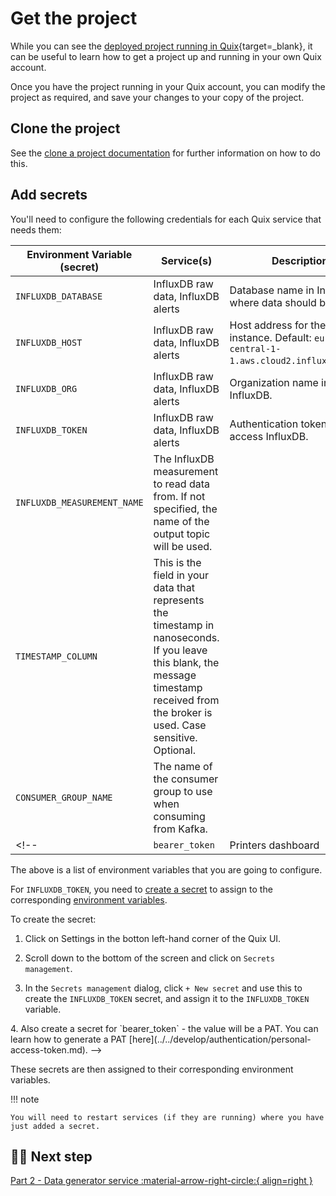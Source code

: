# Get the project

While you can see the [deployed project running in Quix](https://portal.platform.quix.io/pipeline?token=pat-7381f57aaee34adf95382c3a60df6306&workspace=demo-predictivemaintenance-production){target=_blank}, it can be useful to learn how to get a project up and running in your own Quix account. 

Once you have the project running in your Quix account, you can modify the project as required, and save your changes to your copy of the project. 

## Clone the project

See the [clone a project documentation](../../create/clone-project.md) for further information on how to do this.

## Add secrets

You'll need to configure the following credentials for each Quix service that needs them:

| Environment Variable (secret) | Service(s) | Description|
|---|---|---|
| `INFLUXDB_DATABASE` | InfluxDB raw data, InfluxDB alerts | Database name in InfluxDB where data should be stored. |
| `INFLUXDB_HOST` | InfluxDB raw data, InfluxDB alerts | Host address for the InfluxDB instance. Default: `eu-central-1-1.aws.cloud2.influxdata.com`. |
| `INFLUXDB_ORG` | InfluxDB raw data, InfluxDB alerts | Organization name in InfluxDB. |
| `INFLUXDB_TOKEN` | InfluxDB raw data, InfluxDB alerts | Authentication token to access InfluxDB. |
| `INFLUXDB_MEASUREMENT_NAME` | The InfluxDB measurement to read data from. If not specified, the name of the output topic will be used. |
| `TIMESTAMP_COLUMN` | This is the field in your data that represents the timestamp in nanoseconds. If you leave this blank, the message timestamp received from the broker is used. Case sensitive. Optional. |
| `CONSUMER_GROUP_NAME` | The name of the consumer group to use when consuming from Kafka. |
<!--| `bearer_token` | Printers dashboard | A [PAT](../../develop/authentication/personal-access-token.md) that the web app uses to authenticate the Streaming Reader and Streaming Writer APIs. |-->

The above is a list of environment variables that you are going to configure.

For `INFLUXDB_TOKEN`, you need to [create a secret](../../deploy/secrets-management.md) to assign to the corresponding [environment variables](../../deploy/environment-variables.md).

To create the secret:

1. Click on Settings in the botton left-hand corner of the Quix UI.

2. Scroll down to the bottom of the screen and click on `Secrets management`.

3. In the `Secrets management` dialog, click `+ New secret` and use this to create the `INFLUXDB_TOKEN` secret, and assign it to the `INFLUXDB_TOKEN` variable.

<!-->
4. Also create a secret for `bearer_token` - the value will be a PAT. You can learn how to generate a PAT [here](../../develop/authentication/personal-access-token.md).
-->

These secrets are then assigned to their corresponding environment variables.

!!! note

    You will need to restart services (if they are running) where you have just added a secret.

## 🏃‍♀️ Next step

[Part 2 - Data generator service :material-arrow-right-circle:{ align=right }](./data-generator.md)
